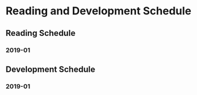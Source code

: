 # Reading and Development Schedule

## Reading Schedule

### 2019-01

## Development Schedule

### 2019-01
